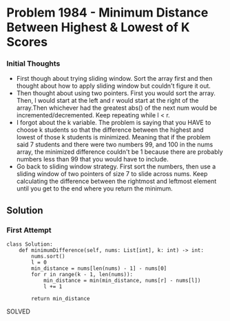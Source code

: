 # Problem 1984 - Minimum Distance Between Highest & Lowest of K Scores

### Initial Thoughts
- First though about trying sliding window. Sort the array first and then thought about how to apply sliding
window but couldn't figure it out.
- Then thought about using two pointers. First you would sort the array. Then, l would start at the left and r would start at the right of the array.Then whichever had the greatest abs() of the next num would be incremented/decremented. Keep repeating while l < r.
- I forgot about the k variable. The problem is saying that you HAVE to choose k students so that the difference between the highest and lowest of those k students is minimized. Meaning that if the problem said 7 students and there were two numbers 99, and 100 in the nums array, the minimized difference couldn't be 1 because there are probably numbers less than 99 that you would have to include.
- Go back to sliding window strategy. First sort the numbers, then use a sliding window of two pointers of size 7 to slide across nums. Keep calculating the difference between the rightmost and leftmost element until you get to the end where you return the minimum.

## Solution

### First Attempt
```
class Solution:
    def minimumDifference(self, nums: List[int], k: int) -> int:
        nums.sort()
        l = 0
        min_distance = nums[len(nums) - 1] - nums[0]
        for r in range(k - 1, len(nums)):
            min_distance = min(min_distance, nums[r] - nums[l])
            l += 1

        return min_distance
```
SOLVED
